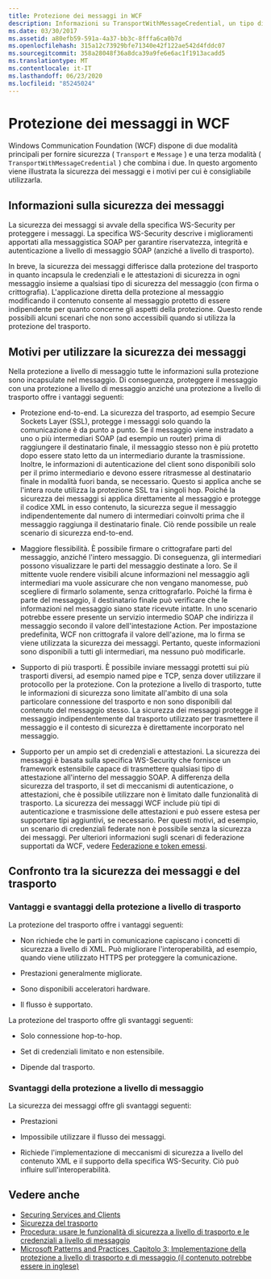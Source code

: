 ```yaml
---
title: Protezione dei messaggi in WCF
description: Informazioni su TransportWithMessageCredential, un tipo di sicurezza dei messaggi WCF che usa una combinazione di modalità di sicurezza del trasporto e del messaggio.
ms.date: 03/30/2017
ms.assetid: a80efb59-591a-4a37-bb3c-8fffa6ca0b7d
ms.openlocfilehash: 315a12c73929bfe71340e42f122ae542d4fddc07
ms.sourcegitcommit: 358a28048f36a8dca39a9fe6e6ac1f1913acadd5
ms.translationtype: MT
ms.contentlocale: it-IT
ms.lasthandoff: 06/23/2020
ms.locfileid: "85245024"
---
```

# <a name="message-security-in-wcf"></a>Protezione dei messaggi in WCF

Windows Communication Foundation (WCF) dispone di due modalità principali per fornire sicurezza ( `Transport` e `Message` ) e una terza modalità ( `TransportWithMessageCredential` ) che combina i due. In questo argomento viene illustrata la sicurezza dei messaggi e i motivi per cui è consigliabile utilizzarla.

## <a name="what-is-message-security"></a>Informazioni sulla sicurezza dei messaggi

La sicurezza dei messaggi si avvale della specifica WS-Security per proteggere i messaggi. La specifica WS-Security descrive i miglioramenti apportati alla messaggistica SOAP per garantire riservatezza, integrità e autenticazione a livello di messaggio SOAP (anziché a livello di trasporto).

In breve, la sicurezza dei messaggi differisce dalla protezione del trasporto in quanto incapsula le credenziali e le attestazioni di sicurezza in ogni messaggio insieme a qualsiasi tipo di sicurezza del messaggio (con firma o crittografia). L'applicazione diretta della protezione al messaggio modificando il contenuto consente al messaggio protetto di essere indipendente per quanto concerne gli aspetti della protezione. Questo rende possibili alcuni scenari che non sono accessibili quando si utilizza la protezione del trasporto.

## <a name="reasons-to-use-message-security"></a>Motivi per utilizzare la sicurezza dei messaggi

Nella protezione a livello di messaggio tutte le informazioni sulla protezione sono incapsulate nel messaggio. Di conseguenza, proteggere il messaggio con una protezione a livello di messaggio anziché una protezione a livello di trasporto offre i vantaggi seguenti:

- Protezione end-to-end. La sicurezza del trasporto, ad esempio Secure Sockets Layer (SSL), protegge i messaggi solo quando la comunicazione è da punto a punto. Se il messaggio viene instradato a uno o più intermediari SOAP (ad esempio un router) prima di raggiungere il destinatario finale, il messaggio stesso non è più protetto dopo essere stato letto da un intermediario durante la trasmissione. Inoltre, le informazioni di autenticazione del client sono disponibili solo per il primo intermediario e devono essere ritrasmesse al destinatario finale in modalità fuori banda, se necessario. Questo si applica anche se l'intera route utilizza la protezione SSL tra i singoli hop. Poiché la sicurezza dei messaggi si applica direttamente al messaggio e protegge il codice XML in esso contenuto, la sicurezza segue il messaggio indipendentemente dal numero di intermediari coinvolti prima che il messaggio raggiunga il destinatario finale. Ciò rende possibile un reale scenario di sicurezza end-to-end.

- Maggiore flessibilità. È possibile firmare o crittografare parti del messaggio, anziché l'intero messaggio. Di conseguenza, gli intermediari possono visualizzare le parti del messaggio destinate a loro. Se il mittente vuole rendere visibili alcune informazioni nel messaggio agli intermediari ma vuole assicurare che non vengano manomesse, può scegliere di firmarlo solamente, senza crittografarlo. Poiché la firma è parte del messaggio, il destinatario finale può verificare che le informazioni nel messaggio siano state ricevute intatte. In uno scenario potrebbe essere presente un servizio intermedio SOAP che indirizza il messaggio secondo il valore dell'intestazione Action. Per impostazione predefinita, WCF non crittografa il valore dell'azione, ma lo firma se viene utilizzata la sicurezza dei messaggi. Pertanto, queste informazioni sono disponibili a tutti gli intermediari, ma nessuno può modificarle.

- Supporto di più trasporti. È possibile inviare messaggi protetti sui più trasporti diversi, ad esempio named pipe e TCP, senza dover utilizzare il protocollo per la protezione. Con la protezione a livello di trasporto, tutte le informazioni di sicurezza sono limitate all'ambito di una sola particolare connessione del trasporto e non sono disponibili dal contenuto del messaggio stesso. La sicurezza dei messaggi protegge il messaggio indipendentemente dal trasporto utilizzato per trasmettere il messaggio e il contesto di sicurezza è direttamente incorporato nel messaggio.

- Supporto per un ampio set di credenziali e attestazioni. La sicurezza dei messaggi è basata sulla specifica WS-Security che fornisce un framework estensibile capace di trasmettere qualsiasi tipo di attestazione all'interno del messaggio SOAP. A differenza della sicurezza del trasporto, il set di meccanismi di autenticazione, o attestazioni, che è possibile utilizzare non è limitato dalle funzionalità di trasporto. La sicurezza dei messaggi WCF include più tipi di autenticazione e trasmissione delle attestazioni e può essere estesa per supportare tipi aggiuntivi, se necessario. Per questi motivi, ad esempio, un scenario di credenziali federate non è possibile senza la sicurezza dei messaggi. Per ulteriori informazioni sugli scenari di federazione supportati da WCF, vedere [Federazione e token emessi](federation-and-issued-tokens.md).

## <a name="how-message-and-transport-security-compare"></a>Confronto tra la sicurezza dei messaggi e del trasporto

### <a name="pros-and-cons-of-transport-level-security"></a>Vantaggi e svantaggi della protezione a livello di trasporto

La protezione del trasporto offre i vantaggi seguenti:

- Non richiede che le parti in comunicazione capiscano i concetti di sicurezza a livello di XML. Può migliorare l'interoperabilità, ad esempio, quando viene utilizzato HTTPS per proteggere la comunicazione.

- Prestazioni generalmente migliorate.

- Sono disponibili acceleratori hardware.

- Il flusso è supportato.

 La protezione del trasporto offre gli svantaggi seguenti:

- Solo connessione hop-to-hop.

- Set di credenziali limitato e non estensibile.

- Dipende dal trasporto.

### <a name="disadvantages-of-message-level-security"></a>Svantaggi della protezione a livello di messaggio

La sicurezza dei messaggi offre gli svantaggi seguenti:

- Prestazioni

- Impossibile utilizzare il flusso dei messaggi.

- Richiede l'implementazione di meccanismi di sicurezza a livello del contenuto XML e il supporto della specifica WS-Security. Ciò può influire sull'interoperabilità.

## <a name="see-also"></a>Vedere anche

- [Securing Services and Clients](securing-services-and-clients.md)
- [Sicurezza del trasporto](transport-security.md)
- [Procedura: usare le funzionalità di sicurezza a livello di trasporto e le credenziali a livello di messaggio](how-to-use-transport-security-and-message-credentials.md)
- [Microsoft Patterns and Practices, Capitolo 3: Implementazione della protezione a livello di trasporto e di messaggio (il contenuto potrebbe essere in inglese)](https://docs.microsoft.com/previous-versions/msp-n-p/ff647370(v=pandp.10))
